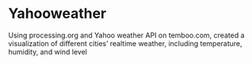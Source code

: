# Yahooweather
Using processing.org and Yahoo weather API on temboo.com, created a visualization of different cities’ realtime weather, including temperature, humidity, and wind level

